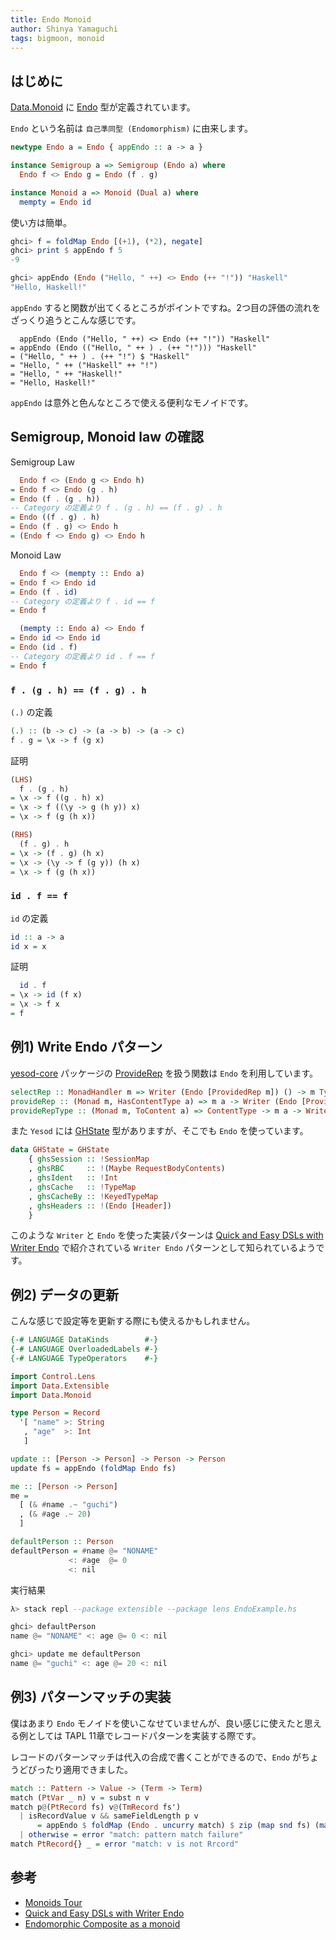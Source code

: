 ```yaml
---
title: Endo Monoid
author: Shinya Yamaguchi
tags: bigmoon, monoid
---
```


## はじめに

[Data.Monoid](https://hackage.haskell.org/package/base-4.12.0.0/docs/Data-Monoid.html) に [Endo](https://hackage.haskell.org/package/base-4.12.0.0/docs/Data-Monoid.html#t:Endo) 型が定義されています。

`Endo` という名前は `自己準同型 (Endomorphism)` に由来します。

```haskell
newtype Endo a = Endo { appEndo :: a -> a }

instance Semigroup a => Semigroup (Endo a) where
  Endo f <> Endo g = Endo (f . g)

instance Monoid a => Monoid (Dual a) where
  mempty = Endo id
```

使い方は簡単。

```haskell
ghci> f = foldMap Endo [(+1), (*2), negate]
ghci> print $ appEndo f 5
-9

ghci> appEndo (Endo ("Hello, " ++) <> Endo (++ "!")) "Haskell"
"Hello, Haskell!"
```

`appEndo` すると関数が出てくるところがポイントですね。2つ目の評価の流れをざっくり追うとこんな感じです。

```haskll
  appEndo (Endo ("Hello, " ++) <> Endo (++ "!")) "Haskell"
= appEndo (Endo (("Hello, " ++ ) . (++ "!"))) "Haskell"
= ("Hello, " ++ ) . (++ "!") $ "Haskell"
= "Hello, " ++ ("Haskell" ++ "!")
= "Hello, " ++ "Haskell!"
= "Hello, Haskell!"
```

`appEndo` は意外と色んなところで使える便利なモノイドです。

<!--more-->

## Semigroup, Monoid law の確認

Semigroup Law

```haskell
  Endo f <> (Endo g <> Endo h)
= Endo f <> Endo (g . h)
= Endo (f . (g . h))
-- Category の定義より f . (g . h) == (f . g) . h
= Endo ((f . g) . h)
= Endo (f . g) <> Endo h
= (Endo f <> Endo g) <> Endo h
```

Monoid Law

```haskell
  Endo f <> (mempty :: Endo a)
= Endo f <> Endo id
= Endo (f . id)
-- Category の定義より f . id == f
= Endo f

  (mempty :: Endo a) <> Endo f
= Endo id <> Endo id
= Endo (id . f)
-- Category の定義より id . f == f
= Endo f
```

### `f . (g . h) == (f . g) . h`

`(.)` の定義

```haskell
(.) :: (b -> c) -> (a -> b) -> (a -> c)
f . g = \x -> f (g x)
```

証明

```haskell
(LHS)
  f . (g . h)
= \x -> f ((g . h) x)
= \x -> f ((\y -> g (h y)) x)
= \x -> f (g (h x))

(RHS)
  (f . g) . h
= \x -> (f . g) (h x)
= \x -> (\y -> f (g y)) (h x)
= \x -> f (g (h x))
```

### `id . f == f`

`id` の定義

```haskell
id :: a -> a
id x = x
```

証明

```haskell
  id . f
= \x -> id (f x)
= \x -> f x
= f
```

## 例1) Write Endo パターン

[yesod-core](https://hackage.haskell.org/package/yesod-core) パッケージの [ProvideRep](https://hackage.haskell.org/package/yesod-core-1.6.11/docs/Yesod-Core-Handler.html#t:ProvidedRep) を扱う関数は `Endo` を利用しています。

```haskell
selectRep :: MonadHandler m => Writer (Endo [ProvidedRep m]) () -> m TypedContent
provideRep :: (Monad m, HasContentType a) => m a -> Writer (Endo [ProvidedRep m]) ()
provideRepType :: (Monad m, ToContent a) => ContentType -> m a -> Writer (Endo [ProvidedRep m]) ()
```

また `Yesod` には [GHState](https://hackage.haskell.org/package/yesod-core-1.6.11/docs/Yesod-Core-Types.html#t:GHState) 型がありますが、そこでも `Endo` を使っています。

```haskell
data GHState = GHState
    { ghsSession :: !SessionMap
    , ghsRBC     :: !(Maybe RequestBodyContents)
    , ghsIdent   :: !Int
    , ghsCache   :: !TypeMap
    , ghsCacheBy :: !KeyedTypeMap
    , ghsHeaders :: !(Endo [Header])
    }
```

このような `Writer` と `Endo` を使った実装パターンは [Quick and Easy DSLs with Writer Endo](https://ocharles.org.uk/blog/posts/2013-02-12-quick-dsls-with-endo-writers.html) で紹介されている `Writer Endo` パターンとして知られているようです。

## 例2) データの更新

こんな感じで設定等を更新する際にも使えるかもしれません。

```haskell
{-# LANGUAGE DataKinds        #-}
{-# LANGUAGE OverloadedLabels #-}
{-# LANGUAGE TypeOperators    #-}

import Control.Lens
import Data.Extensible
import Data.Monoid

type Person = Record
  '[ "name" >: String
   , "age"  >: Int
   ]

update :: [Person -> Person] -> Person -> Person
update fs = appEndo (foldMap Endo fs)

me :: [Person -> Person]
me =
  [ (& #name .~ "guchi")
  , (& #age .~ 20)
  ]

defaultPerson :: Person
defaultPerson = #name @= "NONAME"
             <: #age  @= 0
             <: nil
```

実行結果

```haskell
λ> stack repl --package extensible --package lens EndoExample.hs

ghci> defaultPerson
name @= "NONAME" <: age @= 0 <: nil

ghci> update me defaultPerson
name @= "guchi" <: age @= 20 <: nil
```

## 例3) パターンマッチの実装

僕はあまり `Endo` モノイドを使いこなせていませんが、良い感じに使えたと思える例としては TAPL 11章でレコードパターンを実装する際です。

レコードのパターンマッチは代入の合成で書くことができるので、`Endo` がちょうどぴったり適用できました。

```haskell
match :: Pattern -> Value -> (Term -> Term)
match (PtVar _ n) v = subst n v
match p@(PtRecord fs) v@(TmRecord fs')
  | isRecordValue v && sameFieldLength p v
      = appEndo $ foldMap (Endo . uncurry match) $ zip (map snd fs) (map snd fs')
  | otherwise = error "match: pattern match failure"
match PtRecord{} _ = error "match: v is not Rrcord"
```

## 参考

- [Monoids Tour](https://www.schoolofhaskell.com/user/mgsloan/monoids-tour)
- [Quick and Easy DSLs with Writer Endo](https://ocharles.org.uk/blog/posts/2013-02-12-quick-dsls-with-endo-writers.html)
- [Endomorphic Composite as a monoid](http://blog.ploeh.dk/2018/04/16/endomorphic-composite-as-a-monoid/)